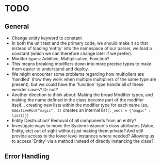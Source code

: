 # TODO

## General
* Change entity keyword to constant
 * In both the unit test and the primary code, we should make it so that instead of loading 'entity' into the namespace of our parser, we load a constant (which we can therefore change later if we prefer).
* Modifer types: Additive, Multiplicative, Function?
 * This means breaking modifiers down into more precise types to make them easier to understand and deploy.
 * We might encounter some problems regarding how multipliers are 'handled' (how they work when multiple multipliers of the same type are present), but we could have the 'function' type handle all of these weirder cases? Or not?
 * Another direction to think about: Making the broad Modifier types, and making the name defined in the class become part of the modifier itself... creating new lists within the modifier type for each name (so, `AdditiveMod("magic", 2)` creates an internal list (`._mods = {"magic" : list()}`)
* Entity Destruction? Removal of all components from an entity?
* Investigate ways to move the System instance's class attributes (Value, Entity, etc) out of sight without just making them private? And still provide access to the lower level instances where needed? Allowing us to access 'Entity' via a method instead of directly instancing the class?


## Error Handling
